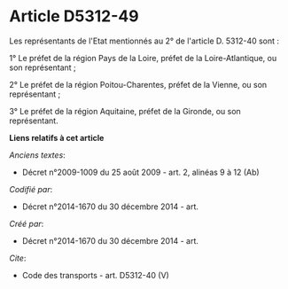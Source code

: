 # Article D5312-49

Les représentants de l'Etat mentionnés au 2° de l'article D. 5312-40 sont : 

1° Le préfet de la région Pays de la Loire, préfet de la Loire-Atlantique, ou son représentant ; 

2° Le préfet de la région Poitou-Charentes, préfet de la Vienne, ou son représentant ; 

3° Le préfet de la région Aquitaine, préfet de la Gironde, ou son représentant.

**Liens relatifs à cet article**

_Anciens textes_:

  - Décret n°2009-1009 du 25 août 2009 - art. 2, alinéas 9 à 12 (Ab)

_Codifié par_:

  - Décret n°2014-1670 du 30 décembre 2014 - art.

_Créé par_:

  - Décret n°2014-1670 du 30 décembre 2014 - art.

_Cite_:

  - Code des transports - art. D5312-40 (V)
